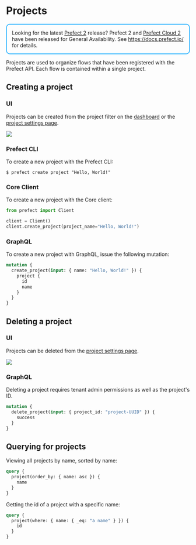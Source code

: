 # Projects

<div style="border: 2px solid #27b1ff; border-radius: 10px; padding: 1em;">
Looking for the latest <a href="https://docs.prefect.io/">Prefect 2</a> release? Prefect 2 and <a href="https://app.prefect.cloud">Prefect Cloud 2</a> have been released for General Availability. See <a href="https://docs.prefect.io/">https://docs.prefect.io/</a> for details.
</div>

Projects are used to organize flows that have been registered with the Prefect API. Each flow is contained within a single project.

## Creating a project

### UI

Projects can be created from the project filter on the [dashboard](/orchestration/ui/dashboard) or the [project settings page](/orchestration/ui/team-settings.md#projects).

![](/orchestration/ui/team-projects.png)

### Prefect CLI

To create a new project with the Prefect CLI:

```
$ prefect create project "Hello, World!"
```

### Core Client

To create a new project with the Core client:

```python
from prefect import Client

client = Client()
client.create_project(project_name="Hello, World!")
```

### GraphQL <Badge text="GQL"/>

To create a new project with GraphQL, issue the following mutation:

```graphql
mutation {
  create_project(input: { name: "Hello, World!" }) {
    project {
      id
      name
    }
  }
}
```

## Deleting a project

### UI

Projects can be deleted from the [project settings page](/orchestration/ui/team-settings.md#projects).

![](/orchestration/ui/team-projects.png)

### GraphQL <Badge text="GQL"/>

Deleting a project requires tenant admin permissions as well as the project's ID.

```graphql
mutation {
  delete_project(input: { project_id: "project-UUID" }) {
    success
  }
}
```

## Querying for projects <Badge text="GQL"/>

Viewing all projects by name, sorted by name:

```graphql
query {
  project(order_by: { name: asc }) {
    name
  }
}
```

Getting the id of a project with a specific name:

```graphql
query {
  project(where: { name: { _eq: "a name" } }) {
    id
  }
}
```
